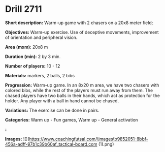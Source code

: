 # Drill 2711

**Short description:**
Warm-up game with 2 chasers on a 20x8 meter field;

**Objectives:**
Warm-up exercise. Use of deceptive movements, improvement of orientation and peripheral vision.

**Area (mxm):**
20x8 m

**Duration (min):**
2 by 3 min.

**Number of players:**
10 - 12

**Materials:**
markers, 2 balls, 2 bibs

**Progression:**
Warm-up game. In an 8x20 m area, we have two chasers with colored bibs, while the rest of the players must run away from them. The chased players have two balls in their hands, which act as protection for the holder. Any player with a ball in hand cannot be chased.

**Variations:**
The exercise can be done in pairs.

**Categories:**
Warm up - Fun games, Warm up - General activation

**:**


**Images:**
![](https://www.coachingfutsal.com/\images\b9852051-8bbf-456a-adff-97b1c39b60af_tactical-board.com (1).png)

